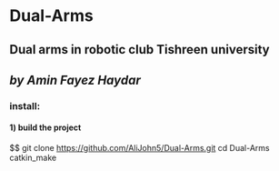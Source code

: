 # Dual-Arms
## Dual arms in robotic club Tishreen university
## _by Amin Fayez Haydar_
### install:
#### 1) build the project
$$ git clone https://github.com/AliJohn5/Dual-Arms.git
cd Dual-Arms
catkin_make
